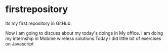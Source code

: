 # firstrepository

Its my first repository in GitHub.

Now i am going to discuss about my today's doings in My office.
i am doing my internship in Mobme wireless solutions.Today i did little bit of exercises on Javascript
